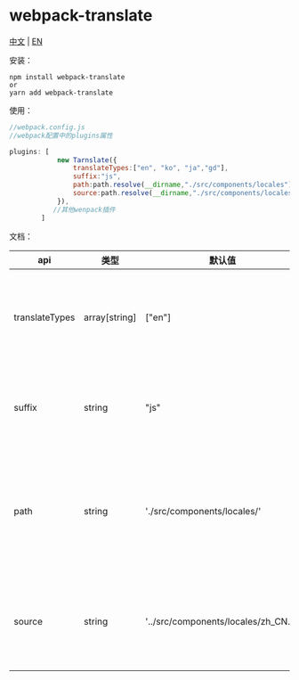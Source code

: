 # webpack-translate

[中文](https://github.com/aiyuekuang/webpack-translate/blob/master/README.md) | [EN](https://github.com/aiyuekuang/webpack-translate/blob/master/README.en.md)



安装：

```
npm install webpack-translate
or
yarn add webpack-translate
```



使用：

```js
//webpack.config.js
//webpack配置中的plugins属性

plugins: [
            new Tarnslate({
                translateTypes:["en", "ko", "ja","gd"],
                suffix:"js",
                path:path.resolve(__dirname,"./src/components/locales"),
                source:path.resolve(__dirname,"./src/components/locales/zh_CN.js")
            }),
           //其他wenpack插件
        ]
```



文档：

| api            | 类型          | 默认值                               | 说明                                                         |
| -------------- | ------------- | ------------------------------------ | ------------------------------------------------------------ |
| translateTypes | array[string] | ["en"]                               | 需翻译的目标语言简写，[地址](https://github.com/aiyuekuang/webpack-translate/blob/master/src/translate/utils/lang.js) |
| suffix         | string        | "js"                                 | 输出的语言文件的后缀名                                       |
| path           | string        | './src/components/locales/'          | 输出的语言文件相对项目根目录的地址                           |
| source         | string        | '../src/components/locales/zh_CN.js' | 需作为源语言进行翻译的文件                                   |



